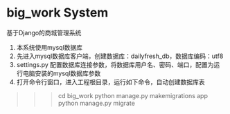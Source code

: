 # big_work System
基于Django的商城管理系统

1. 本系统使用mysql数据库
2. 先进入mysql数据库客户端，创建数据库：dailyfresh_db，数据库编码：utf8
3. settings.py 配置数据库连接参数，将数据库用户名、密码、端口，配置为运行电脑安装的mysql数据库参数
4. 打开命令行窗口，进入工程根目录，运行如下命令，自动创建数据库表
>>>cd big_work
>>>python manage.py makemigrations app
>>>python manage.py migrate
